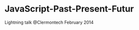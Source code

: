 JavaScript-Past-Present-Futur
=============================

Lightning talk @Clermontech February 2014

